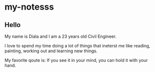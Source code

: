 # my-notesss
## Hello


My name is Diala and I am a 23 years old Civil Engineer.

I love to spend my time doing a lot of things that ineterst me like reading, painting, working out and learning new things.

My favorite qoute is: If you see it in your mind, you can hold it with your hand.

